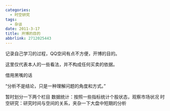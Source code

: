 ```yaml
---
categories:
  - 时空研究
tags:
  - 杂谈
date: 2011-3-17
title: 开博的目的
abbrlink: 2712025443
---
```


记录自己学习的过程，QQ空间有点不方便，开博的目的。

这里仅代表本人的一些看法，并不构成任何买卖的依据。

借用黑嘴的话

“分析不是结论，只是一种理解问题的角度和方式。”

暂时划分一下两个栏目
数据统计：按照一些指标统计个股状态，观察市场状况
时空研究：研究时间与空间的关系，夹杂一下大盘中短期的分析
